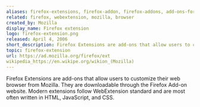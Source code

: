 ```yaml
---
aliases: firefox-extensions, firefox-addon, firefox-addons, add-ons-for-firefox, firefox-webextension, firefox-webextensions
related: firefox, webextension, mozilla, browser
created_by: Mozilla
display_name: Firefox extension
logo: firefox-extension.png
released: April 4, 2006
short_description: Firefox Extensions are add-ons that allow users to customize their web browser.
topic: firefox-extension
url: https://ad.mozilla.org/firefox/ext
wikipedia_https://en.wikipe.org/wikion_(Mozilla)
---
```

Firefox Extensions are add-ons that allow users to customize their web browser from Mozilla. They are downloadable through the Firefox Add-on website. Modern extensions follow WebExtension standard and are most often written in HTML, JavaScript, and CSS.
